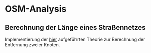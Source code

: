 # OSM-Analysis
## Berechnung der Länge eines Straßennetzes

Implementierung der [hier](https://github.com/DarioDagne/OSM-Analysis/wiki/Berechnung-der-Stra%C3%9Fenl%C3%A4nge-aus-geographischen-Koordinaten) aufgeführten Theorie zur Berechnung der Entfernung zweier Knoten.
